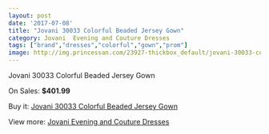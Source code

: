```yaml
---
layout: post
date: '2017-07-08'
title: "Jovani 30033 Colorful Beaded Jersey Gown"
category: Jovani  Evening and Couture Dresses
tags: ["brand","dresses","colorful","gown","prom"]
image: http://img.princessan.com/23927-thickbox_default/jovani-30033-colorful-beaded-jersey-gown.jpg
---
```

Jovani 30033 Colorful Beaded Jersey Gown

On Sales: **$401.99**
<a href="https://www.princessan.com/en/11005-jovani-30033-colorful-beaded-jersey-gown.html"><amp-img layout="responsive" width="600" height="600" src="//img.princessan.com/23927-thickbox_default/jovani-30033-colorful-beaded-jersey-gown.jpg" alt="Jovani 30033 Colorful Beaded Jersey Gown 0" /></a>

Buy it: [Jovani 30033 Colorful Beaded Jersey Gown](https://www.princessan.com/en/11005-jovani-30033-colorful-beaded-jersey-gown.html "Jovani 30033 Colorful Beaded Jersey Gown")

View more: [Jovani  Evening and Couture Dresses](https://www.princessan.com/en/83- "Jovani  Evening and Couture Dresses")